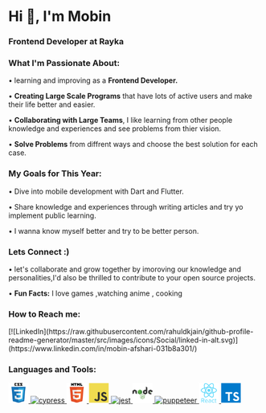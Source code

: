 <h1 align="left">Hi 👋, I'm Mobin</h1>

<h3 align="left"> Frontend Developer at Rayka</h3>
<h3 align="left">What I'm Passionate About:</h3>
<p align="left">• learning and improving as a <strong>Frontend Developer.</strong></p>
<p align="left">• <strong>Creating Large Scale Programs</strong> that have lots of active users and make their life better and easier.</p>
<p align="left">• <strong>Collaborating with Large Teams</strong>, I like learning from other people knowledge and experiences and see problems from thier vision.</p>
<p align="left">• <strong>Solve Problems</strong> from diffrent ways and choose the best solution for each case.</p>
<h3 align="left">My Goals for This Year:</h3>
<p align="left">• Dive into mobile development with Dart and Flutter.</p>
<p align="left">• Share knowledge and experiences through writing articles and try yo implement public learning.</p>
<p align="left">• I wanna know myself better and try to be better person.</p>

<h3 align="left">Lets Connect :)</h3>
<p align="left">• let's collaborate and grow together by imoroving our knowledge and personalities,I'd also be thrilled to contribute to your open source projects.</p>
<p align="left">• <strong>Fun Facts:</strong> I love games ,watching anime , cooking </p>
<h3 align="left">How to Reach me:</h3>
[![LinkedIn](https://raw.githubusercontent.com/rahuldkjain/github-profile-readme-generator/master/src/images/icons/Social/linked-in-alt.svg)](https://www.linkedin.com/in/mobin-afshari-031b8a301/)

<h3 align="left">Languages and Tools:</h3>
<p align="left"> <a href="https://www.w3schools.com/css/" target="_blank" rel="noreferrer"> <img src="https://raw.githubusercontent.com/devicons/devicon/master/icons/css3/css3-original-wordmark.svg" alt="css3" width="40" height="40"/> </a> <a href="https://www.cypress.io" target="_blank" rel="noreferrer"> <img src="https://raw.githubusercontent.com/simple-icons/simple-icons/6e46ec1fc23b60c8fd0d2f2ff46db82e16dbd75f/icons/cypress.svg" alt="cypress" width="40" height="40"/> </a> <a href="https://www.w3.org/html/" target="_blank" rel="noreferrer"> <img src="https://raw.githubusercontent.com/devicons/devicon/master/icons/html5/html5-original-wordmark.svg" alt="html5" width="40" height="40"/> </a> <a href="https://developer.mozilla.org/en-US/docs/Web/JavaScript" target="_blank" rel="noreferrer"> <img src="https://raw.githubusercontent.com/devicons/devicon/master/icons/javascript/javascript-original.svg" alt="javascript" width="40" height="40"/> </a> <a href="https://jestjs.io" target="_blank" rel="noreferrer"> <img src="https://www.vectorlogo.zone/logos/jestjsio/jestjsio-icon.svg" alt="jest" width="40" height="40"/> </a> <a href="https://nodejs.org" target="_blank" rel="noreferrer"> <img src="https://raw.githubusercontent.com/devicons/devicon/master/icons/nodejs/nodejs-original-wordmark.svg" alt="nodejs" width="40" height="40"/> </a> <a href="https://github.com/puppeteer/puppeteer" target="_blank" rel="noreferrer"> <img src="https://www.vectorlogo.zone/logos/pptrdev/pptrdev-official.svg" alt="puppeteer" width="40" height="40"/> </a> <a href="https://reactjs.org/" target="_blank" rel="noreferrer"> <img src="https://raw.githubusercontent.com/devicons/devicon/master/icons/react/react-original-wordmark.svg" alt="react" width="40" height="40"/> </a> <a href="https://www.typescriptlang.org/" target="_blank" rel="noreferrer"> <img src="https://raw.githubusercontent.com/devicons/devicon/master/icons/typescript/typescript-original.svg" alt="typescript" width="40" height="40"/> </a> </p>




###
